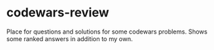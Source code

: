 # codewars-review
Place for questions and solutions for some codewars problems. Shows some ranked answers in addition to my own.
